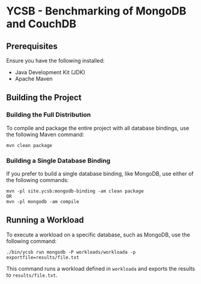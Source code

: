 # YCSB - Benchmarking of MongoDB and CouchDB

## Prerequisites
Ensure you have the following installed:
- Java Development Kit (JDK)
- Apache Maven

## Building the Project

### Building the Full Distribution
To compile and package the entire project with all database bindings, use the following Maven command:

    mvn clean package

### Building a Single Database Binding
If you prefer to build a single database binding, like MongoDB, use either of the following commands:

    mvn -pl site.ycsb:mongodb-binding -am clean package
    OR
    mvn -pl mongodb -am compile 

## Running a Workload

To execute a workload on a specific database, such as MongoDB, use the following command:

    ./bin/ycsb run mongodb -P workloads/workloada -p exportfile=results/file.txt

This command runs a workload defined in `workloada` and exports the results to `results/file.txt`.
